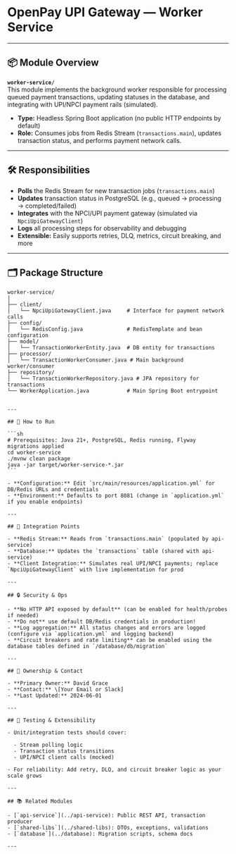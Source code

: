 
# OpenPay UPI Gateway — Worker Service

---

## 📦 Module Overview

**`worker-service/`**  
This module implements the background worker responsible for processing queued payment transactions, updating statuses in the database, and integrating with UPI/NPCI payment rails (simulated).

- **Type:** Headless Spring Boot application (no public HTTP endpoints by default)
- **Role:** Consumes jobs from Redis Stream (`transactions.main`), updates transaction status, and performs payment network calls.

---

## 🛠️ Responsibilities

- **Polls** the Redis Stream for new transaction jobs (`transactions.main`)
- **Updates** transaction status in PostgreSQL (e.g., queued → processing → completed/failed)
- **Integrates** with the NPCI/UPI payment gateway (simulated via `NpciUpiGatewayClient`)
- **Logs** all processing steps for observability and debugging
- **Extensible:** Easily supports retries, DLQ, metrics, circuit breaking, and more

---

## 🗂️ Package Structure

```text
worker-service/
│
├── client/
│   └── NpciUpiGatewayClient.java     # Interface for payment network calls
├── config/
│   └── RedisConfig.java              # RedisTemplate and bean configuration
├── model/
│   └── TransactionWorkerEntity.java  # DB entity for transactions
├── processor/
│   └── TransactionWorkerConsumer.java # Main background worker/consumer
├── repository/
│   └── TransactionWorkerRepository.java # JPA repository for transactions
└── WorkerApplication.java            # Main Spring Boot entrypoint
```
````

---

## 🚀 How to Run

```sh
# Prerequisites: Java 21+, PostgreSQL, Redis running, Flyway migrations applied
cd worker-service
./mvnw clean package
java -jar target/worker-service-*.jar
```

- **Configuration:** Edit `src/main/resources/application.yml` for DB/Redis URLs and credentials
- **Environment:** Defaults to port 8081 (change in `application.yml` if you enable endpoints)

---

## 🔄 Integration Points

- **Redis Stream:** Reads from `transactions.main` (populated by api-service)
- **Database:** Updates the `transactions` table (shared with api-service)
- **Client Integration:** Simulates real UPI/NPCI payments; replace `NpciUpiGatewayClient` with live implementation for prod

---

## 🔒 Security & Ops

- **No HTTP API exposed by default** (can be enabled for health/probes if needed)
- **Do not** use default DB/Redis credentials in production!
- **Log aggregation:** All status changes and errors are logged (configure via `application.yml` and logging backend)
- **Circuit breakers and rate limiting** can be enabled using the database tables defined in `/database/db/migration`

---

## 👤 Ownership & Contact

- **Primary Owner:** David Grace
- **Contact:** \[Your Email or Slack]
- **Last Updated:** 2024-06-01

---

## 🧪 Testing & Extensibility

- Unit/integration tests should cover:

  - Stream polling logic
  - Transaction status transitions
  - UPI/NPCI client calls (mocked)

- For reliability: Add retry, DLQ, and circuit breaker logic as your scale grows

---

## 📚 Related Modules

- [`api-service`](../api-service): Public REST API, transaction producer
- [`shared-libs`](../shared-libs): DTOs, exceptions, validations
- [`database`](../database): Migration scripts, schema docs

---
